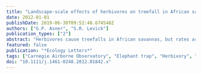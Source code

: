 ```yaml
---
title: "Landscape-scale effects of herbivores on treefall in African savannas"
date: 2012-01-01
publishDate: 2019-06-30T09:52:48.674548Z
authors: ["G.P. Asner", "S.R. Levick"]
publication_types: ["2"]
abstract: "Herbivores cause treefalls in African savannas, but rates are unknown at large scales required to forecast changes in biodiversity and ecosystem processes. We combined landscape-scale herbivore exclosures with repeat airborne Light Detection and Ranging of 58 429 trees in Kruger National Park, South Africa, to assess sources of savanna treefall across nested gradients of climate, topography, and soil fertility. Elephants were revealed as the primary agent of treefall across widely varying savanna conditions, and a large-scale 'elephant trap' predominantly removes maturing savanna trees in the 5-9 m height range. Treefall rates averaged 6 times higher in areas accessible to elephants, but proportionally more treefall occurred on high-nutrient basalts and in lowland catena areas. These patterns were superimposed on a climate-mediated regime of increasing treefall with precipitation in the absence of herbivores. These landscape-scale patterns reveal environmental controls underpinning herbivore-mediated tree turnover, highlighting the need for context-dependent science and management. © 2012 Blackwell Publishing Ltd/CNRS."
featured: false
publication: "*Ecology Letters*"
tags: ["Carnegie Airborne Observatory", "Elephant trap", "Herbivory", "Kruger National Park", "LiDAR", "Mega-herbivore", "South Africa", "Tree turnover", "Treefall dynamics"]
doi: "10.1111/j.1461-0248.2012.01842.x"
---
```


